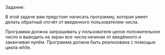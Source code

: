 
Задание: 

В этой задаче вам предстоит написать программу, которая умеет делать обратный отсчёт от введенного пользователем числа.


Программа должна запрашивать у пользователя целое положительное число и выводить на экран все числа начиная от введённого и заканчивая нулём. Программа должна быть реализована с помощью цикла while.
